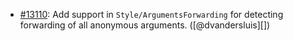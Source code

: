* [#13110](https://github.com/rubocop/rubocop/issues/13110): Add support in `Style/ArgumentsForwarding` for detecting forwarding of all anonymous arguments. ([@dvandersluis][])
